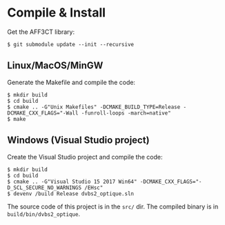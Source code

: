 # Compile & Install

Get the AFF3CT library:

	$ git submodule update --init --recursive

## Linux/MacOS/MinGW

Generate the Makefile and compile the code:

	$ mkdir build
	$ cd build
	$ cmake .. -G"Unix Makefiles" -DCMAKE_BUILD_TYPE=Release -DCMAKE_CXX_FLAGS="-Wall -funroll-loops -march=native"
	$ make

## Windows (Visual Studio project)

Create the Visual Studio project and compile the code:

	$ mkdir build
	$ cd build
	$ cmake .. -G"Visual Studio 15 2017 Win64" -DCMAKE_CXX_FLAGS="-D_SCL_SECURE_NO_WARNINGS /EHsc"
	$ devenv /build Release dvbs2_optique.sln

The source code of this project is in the `src/` dir.
The compiled binary is in `build/bin/dvbs2_optique`.